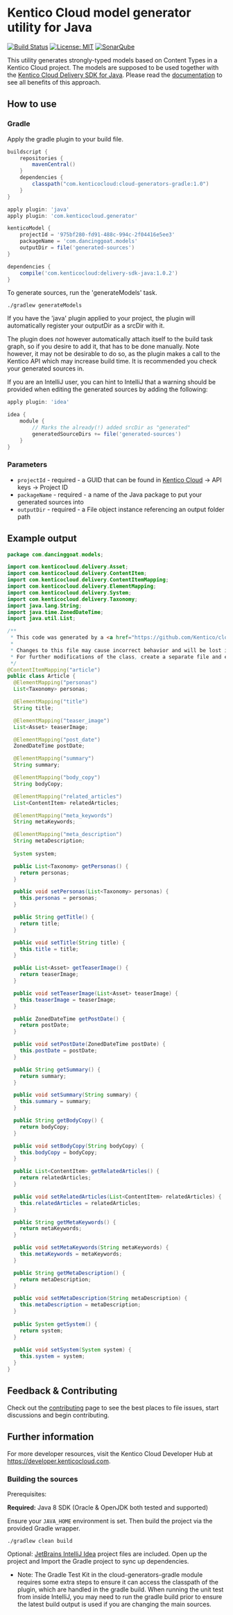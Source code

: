 # Kentico Cloud model generator utility for Java

[![Build Status](https://travis-ci.org/Kentico/cloud-generators-java.svg?branch=master)](https://travis-ci.org/Kentico/cloud-generators-java)
[![License: MIT](https://img.shields.io/badge/License-MIT-yellow.svg)](https://opensource.org/licenses/MIT)
[![SonarQube](http://img.shields.io/badge/SonarQube-Results-blue.svg)](https://sonarcloud.io/organizations/kentico-github/projects)

This utility generates strongly-typed models based on Content Types in a Kentico Cloud project. The models are supposed to be used together with the [Kentico Cloud Delivery SDK for Java](https://github.com/Kentico/delivery-sdk-java). Please read the [documentation](https://github.com/Kentico/delivery-sdk-java/wiki/Working-with-Strongly-Typed-Models-(aka-Code-First-Approach)#customizing-the-strong-type-binding-logic) to see all benefits of this approach.

## How to use

### Gradle

Apply the gradle plugin to your build file.

```groovy
buildscript {
	repositories {
		mavenCentral()
	}
	dependencies {
		classpath("com.kenticocloud:cloud-generators-gradle:1.0")
	}
}

apply plugin: 'java'
apply plugin: 'com.kenticocloud.generator'

kenticoModel {
	projectId = '975bf280-fd91-488c-994c-2f04416e5ee3'
	packageName = 'com.dancinggoat.models'
	outputDir = file('generated-sources')
}

dependencies {
    compile('com.kenticocloud:delivery-sdk-java:1.0.2')
}
```

To generate sources, run the 'generateModels' task.

```
./gradlew generateModels
```

If you have the 'java' plugin applied to your project, the plugin will automatically register your outputDir as a srcDir
with it.

The plugin does *not* however automatically attach itself to the build task graph, so if you desire to add it, that has
to be done manually.  Note however, it may not be desirable to do so, as the plugin makes a call to the Kentico API 
which may increase build time.  It is recommended you check your generated sources in.

If you are an IntelliJ user, you can hint to IntelliJ that a warning should be provided when editing the generated 
sources by adding the following:

```groovy
apply plugin: 'idea'

idea {
	module {
		// Marks the already(!) added srcDir as "generated"
		generatedSourceDirs += file('generated-sources')
	}
}
```

### Parameters
- `projectId` - required - a GUID that can be found in [Kentico Cloud](https://app.kenticocloud.com) -> API keys -> Project ID
- `packageName` - required - a name of the Java package to put your generated sources into
- `outputDir` - required - a File object instance referencing an output folder path

## Example output

```java
package com.dancinggoat.models;

import com.kenticocloud.delivery.Asset;
import com.kenticocloud.delivery.ContentItem;
import com.kenticocloud.delivery.ContentItemMapping;
import com.kenticocloud.delivery.ElementMapping;
import com.kenticocloud.delivery.System;
import com.kenticocloud.delivery.Taxonomy;
import java.lang.String;
import java.time.ZonedDateTime;
import java.util.List;

/**
 * This code was generated by a <a href="https://github.com/Kentico/cloud-generators-java">cloud-generators-java tool</a>
 *
 * Changes to this file may cause incorrect behavior and will be lost if the code is regenerated.
 * For further modifications of the class, create a separate file and extend this class.
 */
@ContentItemMapping("article")
public class Article {
  @ElementMapping("personas")
  List<Taxonomy> personas;

  @ElementMapping("title")
  String title;

  @ElementMapping("teaser_image")
  List<Asset> teaserImage;

  @ElementMapping("post_date")
  ZonedDateTime postDate;

  @ElementMapping("summary")
  String summary;

  @ElementMapping("body_copy")
  String bodyCopy;

  @ElementMapping("related_articles")
  List<ContentItem> relatedArticles;

  @ElementMapping("meta_keywords")
  String metaKeywords;

  @ElementMapping("meta_description")
  String metaDescription;
  
  System system;

  public List<Taxonomy> getPersonas() {
    return personas;
  }

  public void setPersonas(List<Taxonomy> personas) {
    this.personas = personas;
  }

  public String getTitle() {
    return title;
  }

  public void setTitle(String title) {
    this.title = title;
  }

  public List<Asset> getTeaserImage() {
    return teaserImage;
  }

  public void setTeaserImage(List<Asset> teaserImage) {
    this.teaserImage = teaserImage;
  }

  public ZonedDateTime getPostDate() {
    return postDate;
  }

  public void setPostDate(ZonedDateTime postDate) {
    this.postDate = postDate;
  }

  public String getSummary() {
    return summary;
  }

  public void setSummary(String summary) {
    this.summary = summary;
  }

  public String getBodyCopy() {
    return bodyCopy;
  }

  public void setBodyCopy(String bodyCopy) {
    this.bodyCopy = bodyCopy;
  }

  public List<ContentItem> getRelatedArticles() {
    return relatedArticles;
  }

  public void setRelatedArticles(List<ContentItem> relatedArticles) {
    this.relatedArticles = relatedArticles;
  }

  public String getMetaKeywords() {
    return metaKeywords;
  }

  public void setMetaKeywords(String metaKeywords) {
    this.metaKeywords = metaKeywords;
  }

  public String getMetaDescription() {
    return metaDescription;
  }

  public void setMetaDescription(String metaDescription) {
    this.metaDescription = metaDescription;
  }
  
  public System getSystem() {
    return system;
  }
  
  public void setSystem(System system) {
    this.system = system;
  }
}
```

## Feedback & Contributing
Check out the [contributing](https://github.com/Kentico/cloud-generators-java/blob/master/CONTRIBUTING.md) page to see the best places to file issues, start discussions and begin contributing.

## Further information

For more developer resources, visit the Kentico Cloud Developer Hub at <https://developer.kenticocloud.com>.

### Building the sources

Prerequisites:

**Required:**
Java 8 SDK (Oracle & OpenJDK both tested and supported)

Ensure your `JAVA_HOME` environment is set.  Then build the project via the provided Gradle wrapper.
```
./gradlew clean build
```

Optional:
[JetBrains IntelliJ Idea](https://www.jetbrains.com/idea/) project files are included.  Open up the project and Import the Gradle project to sync up dependencies.
 * Note: The Gradle Test Kit in the cloud-generators-gradle module requires some extra steps to ensure it can access the 
 classpath of the plugin, which are handled in the gradle build.  When running the unit test from inside IntelliJ, you 
 may need to run the gradle build prior to ensure the latest build output is used if you are changing the main sources.

